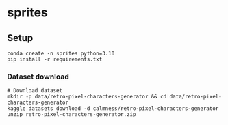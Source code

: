 # sprites

## Setup

```
conda create -n sprites python=3.10
pip install -r requirements.txt
```

### Dataset download

```
# Download dataset
mkdir -p data/retro-pixel-characters-generator && cd data/retro-pixel-characters-generator
kaggle datasets download -d calmness/retro-pixel-characters-generator
unzip retro-pixel-characters-generator.zip
```
